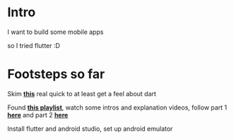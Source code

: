 # Intro

I want to build some mobile apps

so I tried flutter :D

# Footsteps so far

Skim **[this](https://learnxinyminutes.com/docs/dart/)** real quick to at least get a feel about dart

Found **[this playlist](https://www.youtube.com/playlist?list=PLjxrf2q8roU3wk7CDw4RfV3mEwOJbjx1k)**, watch some intros and explanation videos, follow part 1 **[here](https://www.youtube.com/watch?v=Z6KZ3cTGBWw&list=PLjxrf2q8roU3wk7CDw4RfV3mEwOJbjx1k&index=3)** and part 2 **[here](https://codelabs.developers.google.com/codelabs/first-flutter-app-pt2#0)**

Install flutter and android studio, set up android emulator
